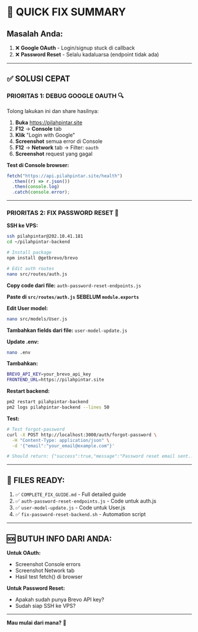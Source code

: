 # 🎯 QUICK FIX SUMMARY

## Masalah Anda:

1. ❌ **Google OAuth** - Login/signup stuck di callback
2. ❌ **Password Reset** - Selalu kadaluarsa (endpoint tidak ada)

---

## ✅ SOLUSI CEPAT

### **PRIORITAS 1: DEBUG GOOGLE OAUTH** 🔍

Tolong lakukan ini dan share hasilnya:

1. **Buka** https://pilahpintar.site
2. **F12** → **Console** tab
3. **Klik** "Login with Google"
4. **Screenshot** semua error di Console
5. **F12** → **Network** tab → Filter: `oauth`
6. **Screenshot** request yang gagal

**Test di Console browser:**

```javascript
fetch("https://api.pilahpintar.site/health")
  .then((r) => r.json())
  .then(console.log)
  .catch(console.error);
```

---

### **PRIORITAS 2: FIX PASSWORD RESET** 🔧

**SSH ke VPS:**

```bash
ssh pilahpintar@202.10.41.181
cd ~/pilahpintar-backend

# Install package
npm install @getbrevo/brevo

# Edit auth routes
nano src/routes/auth.js
```

**Copy code dari file:** `auth-password-reset-endpoints.js`

**Paste di `src/routes/auth.js` SEBELUM `module.exports`**

**Edit User model:**

```bash
nano src/models/User.js
```

**Tambahkan fields dari file:** `user-model-update.js`

**Update .env:**

```bash
nano .env
```

**Tambahkan:**

```bash
BREVO_API_KEY=your_brevo_api_key
FRONTEND_URL=https://pilahpintar.site
```

**Restart backend:**

```bash
pm2 restart pilahpintar-backend
pm2 logs pilahpintar-backend --lines 50
```

**Test:**

```bash
# Test forgot-password
curl -X POST http://localhost:3000/auth/forgot-password \
  -H "Content-Type: application/json" \
  -d '{"email":"your_email@example.com"}'

# Should return: {"success":true,"message":"Password reset email sent..."}
```

---

## 📁 FILES READY:

1. ✅ `COMPLETE_FIX_GUIDE.md` - Full detailed guide
2. ✅ `auth-password-reset-endpoints.js` - Code untuk auth.js
3. ✅ `user-model-update.js` - Code untuk User.js
4. ✅ `fix-password-reset-backend.sh` - Automation script

---

## 🆘 BUTUH INFO DARI ANDA:

**Untuk OAuth:**

- Screenshot Console errors
- Screenshot Network tab
- Hasil test fetch() di browser

**Untuk Password Reset:**

- Apakah sudah punya Brevo API key?
- Sudah siap SSH ke VPS?

---

**Mau mulai dari mana?** 🚀
